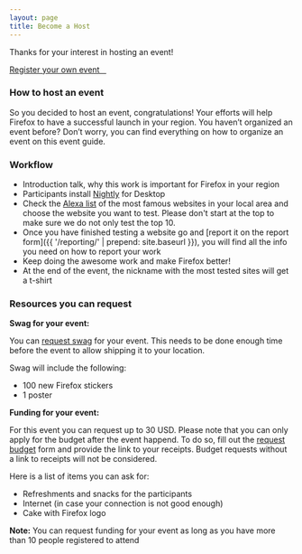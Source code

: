 ```yaml
---
layout: page
title: Become a Host
---
```


Thanks for your interest in hosting an event!

<a class="btn btn-lg btn-default btn-next btn-xs-full" href="https://docs.google.com/forms/d/e/1FAIpQLSdcae57eJpqnFEPHwe4HjIzuvpe1RoRzsibH3vY4gmSikFxaA/viewform" target="_blank">Register your own event &nbsp;&nbsp;<i class="fa fa-play" aria-hidden="true"></i></a>

### How to host an event

So you decided to host an event, congratulations! Your efforts will help Firefox to have a successful launch in your region. You haven’t organized an event before? Don’t worry, you can find everything on how to organize an event on this event guide.

### Workflow

* Introduction talk, why this work is important for Firefox in your region
* Participants install [Nightly](https://nightly.mozilla.org) for Desktop
* Check the [Alexa list](https://www.alexa.com/topsites/countries) of the most famous websites in your local area and choose the website you want to test. Please don't start at the top to make sure we do not only test the top 10.
* Once you have finished testing a website go and [report it on the report form]({{ '/reporting/' | prepend: site.baseurl }}), you will find all the info you need on how to report your work
* Keep doing the awesome work and make Firefox better!
* At the end of the event, the nickname with the most tested sites will get a t-shirt

### Resources you can request

**Swag for your event:**

You can [request swag](https://goo.gl/forms/4FEhEEPkujEt3TYd2) for your event. This needs to be done enough time before the event to allow shipping it to your location.

Swag will include the following:

* 100 new Firefox stickers
* 1 poster

**Funding for your event:**

For this event you can request up to 30 USD. Please note that you can only apply for the budget after the event happend. To do so, fill out the [request budget](https://goo.gl/forms/fkwubidAAnvK40vF3) form and provide the link to your receipts. Budget requests without a link to receipts will not be considered.

Here is a list of items you can ask for:

* Refreshments and snacks for the participants
* Internet (in case your connection is not good enough)
* Cake with Firefox logo

**Note:** You can request funding for your event as long as you have more than 10 people registered to attend

